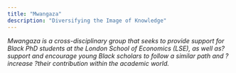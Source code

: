 ```yaml
---
title: "Mwangaza"
description: "Diversifying the Image of Knowledge"
---
```


*Mwangaza is a cross-disciplinary group that seeks to provide support for Black PhD students at the London School of Economics (LSE), as well as? support and encourage young Black scholars to follow a 
similar path and ?increase ?their contribution within the academic world.*
